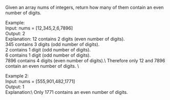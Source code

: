 Given an array nums of integers, return how many of them contain an even number of digits.

Example:\
Input: nums = [12,345,2,6,7896]\
Output: 2\
Explanation:
12 contains 2 digits (even number of digits). \
345 contains 3 digits (odd number of digits). \
2 contains 1 digit (odd number of digits). \
6 contains 1 digit (odd number of digits). \
7896 contains 4 digits (even number of digits).\ 
Therefore only 12 and 7896 contain an even number of digits. \

Example 2:\
Input: nums = [555,901,482,1771]\
Output: 1 \
Explanation:\ 
Only 1771 contains an even number of digits.
